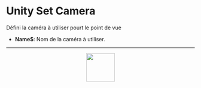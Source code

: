 # Unity Set Camera
Défini la caméra à utiliser pourt le point de vue
- **Name&dollar;**: Nom de la caméra à utiliser.
---
<p align="center"><img valign="middle" width="76px" src="https://drive.google.com/uc?export=view&id=1c2KO0LJpvMS9X9CAGV6dOfciR7OWhdKA" /></p>